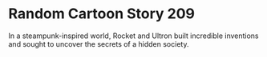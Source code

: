 # Random Cartoon Story 209

In a steampunk-inspired world, Rocket and Ultron built incredible inventions and sought to uncover the secrets of a hidden society.